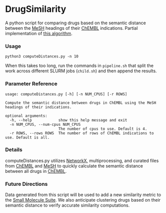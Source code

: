 # DrugSimilarity
A python script for comparing drugs based on the semantic distance between the [MeSH](https://www.nlm.nih.gov/mesh/meshhome.html) headings of their [ChEMBL](https://www.ebi.ac.uk/chembl/) indications. Partial implementation of [this algorithm](https://academic.oup.com/bioinformatics/article/29/13/i53/195366).


### Usage
```
python3 computeDistances.py -n 10
```
When this takes too long, run the commands in `pipeline.sh` that split the work across different SLURM jobs (`child.sh`) and then append the results.


### Parameter Reference
```
usage: computeDistances.py [-h] [-n NUM_CPUS] [-r ROWS]

Compute the semantic distance between drugs in ChEMBL using the MeSH headings of their indications.

optional arguments:
  -h, --help            show this help message and exit
  -n NUM_CPUS, --num-cpus NUM_CPUS
                        The number of cpus to use. Default is 4.
  -r ROWS, --rows ROWS  The number of rows of ChEMBL indications to use. Default is all.
```


### Details
computeDistances.py utilizes [NetworkX](https://networkx.org/), multiprocessing, and curated files from [ChEMBL](https://www.ebi.ac.uk/chembl/) and [MeSH](https://www.nlm.nih.gov/mesh/meshhome.html) to quickly calculate the semantic distance between all drugs in [ChEMBL](https://www.ebi.ac.uk/chembl/).


### Future Directions
Data generated from this script will be used to add a new similarity metric to the [Small Molecule Suite](https://labsyspharm.shinyapps.io/smallmoleculesuite/). We also anticipate
clustering drugs based on their semantic distance to verify accurate similarity computations.
